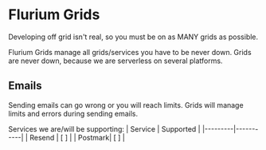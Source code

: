 # Flurium Grids
Developing off grid isn't real, so you must be on as MANY grids as possible. 

Flurium Grids manage all grids/services you have to be never down.
Grids are never down, because we are serverless on several platforms.

## Emails
Sending emails can go wrong or you will reach limits. 
Grids will manage limits and errors during sending emails.

Services we are/will be supporting: 
| Service | Supported | 
|---------|-----------|
| Resend  | [ ]       |
| Postmark| [ ]       |

